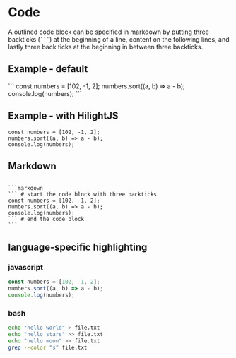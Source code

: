 <style> 
    .no_hljs span { 
        color: var(--global-font-color) !important;
        font-weight: inherit !important;
    }
</style>

# Code

A outlined code block can be specified in markdown by putting three backticks (<code>\`\`\`</code>) at the beginning of a line, content on the following lines, and lastly three back ticks at the beginning   in between three backticks.  


## Example - default

<div class="no_hljs">
```
const numbers = [102, -1, 2]; 
numbers.sort((a, b) => a - b);
console.log(numbers);
```
</div>

## Example - with HilightJS

```
const numbers = [102, -1, 2];
numbers.sort((a, b) => a - b);
console.log(numbers);
```

## Markdown
<code class="no_hljs">
```markdown 
``` # start the code block with three backticks 
const numbers = [102, -1, 2];
numbers.sort((a, b) => a - b);
console.log(numbers);
``` # end the code block
``` 
</code>


## language-specific highlighting

### javascript

```js
const numbers = [102, -1, 2];
numbers.sort((a, b) => a - b);
console.log(numbers);
```

### bash

```bash
echo "hello world" > file.txt
echo "hello stars" >> file.txt
echo "hello moon" >> file.txt
grep --color "s" file.txt
```